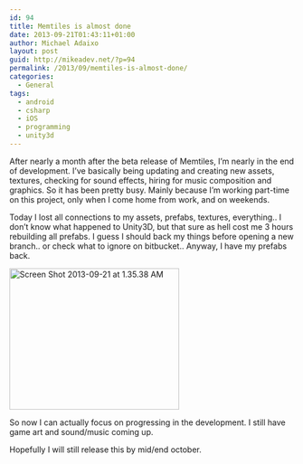 ```yaml
---
id: 94
title: Memtiles is almost done
date: 2013-09-21T01:43:11+01:00
author: Michael Adaixo
layout: post
guid: http://mikeadev.net/?p=94
permalink: /2013/09/memtiles-is-almost-done/
categories:
  - General
tags:
  - android
  - csharp
  - iOS
  - programming
  - unity3d
---
```

After nearly a month after the beta release of Memtiles, I&#8217;m nearly in the end of development. I&#8217;ve basically being updating and creating new assets, textures, checking for sound effects, hiring for music composition and graphics. So it has been pretty busy. Mainly because I&#8217;m working part-time on this project, only when I come home from work, and on weekends.

Today I lost all connections to my assets, prefabs, textures, everything.. I don&#8217;t know what happened to Unity3D, but that sure as hell cost me 3 hours rebuilding all prefabs. I guess I should back my things before opening a new branch.. or check what to ignore on bitbucket.. Anyway, I have my prefabs back.

<img loading="lazy" src="http://mikeadev.net/wp-content/uploads/Screen-Shot-2013-09-21-at-1.35.38-AM-300x250.png" alt="Screen Shot 2013-09-21 at 1.35.38 AM" width="300" height="250" class="alignleft size-medium wp-image-95" srcset="http://mikeadev.net/wp-content/uploads/Screen-Shot-2013-09-21-at-1.35.38-AM-300x250.png 300w, http://mikeadev.net/wp-content/uploads/Screen-Shot-2013-09-21-at-1.35.38-AM.png 384w" sizes="(max-width: 300px) 100vw, 300px" /> 

So now I can actually focus on progressing in the development. I still have game art and sound/music coming up.

Hopefully I will still release this by mid/end october.